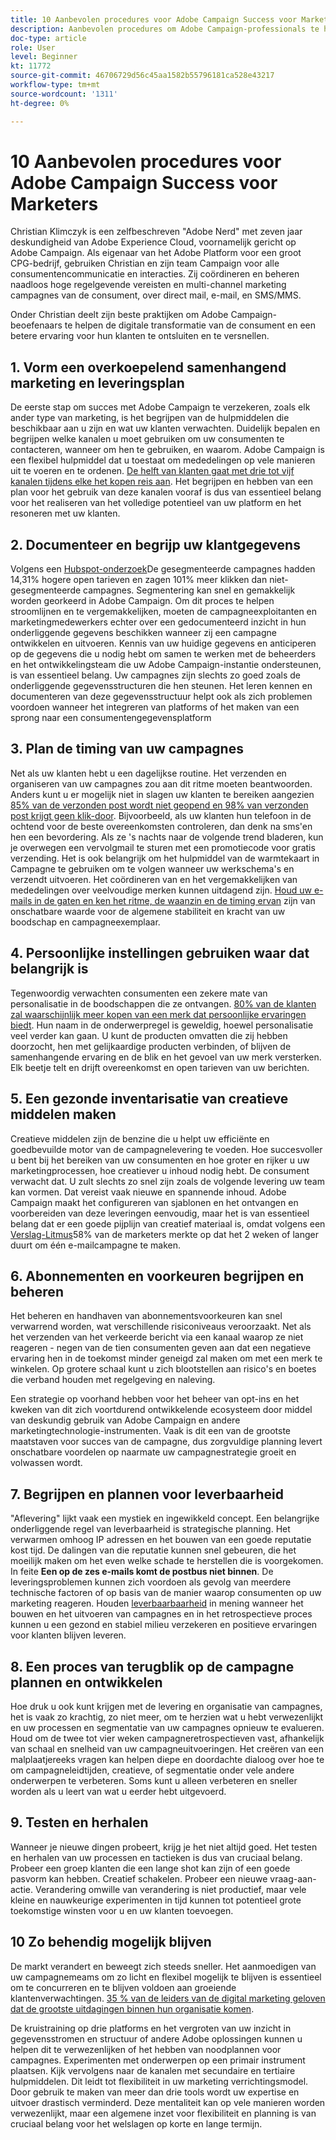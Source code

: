 ```yaml
---
title: 10 Aanbevolen procedures voor Adobe Campaign Success voor Marketers
description: Aanbevolen procedures om Adobe Campaign-professionals te helpen de digitale transformatie van de consument en een betere ervaring voor hun klanten te ontgrendelen en te versnellen.
doc-type: article
role: User
level: Beginner
kt: 11772
source-git-commit: 46706729d56c45aa1582b55796181ca528e43217
workflow-type: tm+mt
source-wordcount: '1311'
ht-degree: 0%

---
```



# 10 Aanbevolen procedures voor Adobe Campaign Success voor Marketers

Christian Klimczyk is een zelfbeschreven &quot;Adobe Nerd&quot; met zeven jaar deskundigheid van Adobe Experience Cloud, voornamelijk gericht op Adobe Campaign. Als eigenaar van het Adobe Platform voor een groot CPG-bedrijf, gebruiken Christian en zijn team Campaign voor alle consumentencommunicatie en interacties. Zij coördineren en beheren naadloos hoge regelgevende vereisten en multi-channel marketing campagnes van de consument, over direct mail, e-mail, en SMS/MMS.

Onder Christian deelt zijn beste praktijken om Adobe Campaign-beoefenaars te helpen de digitale transformatie van de consument en een betere ervaring voor hun klanten te ontsluiten en te versnellen.


## 1. Vorm een overkoepelend samenhangend marketing en leveringsplan

De eerste stap om succes met Adobe Campaign te verzekeren, zoals elk ander type van marketing, is het begrijpen van de hulpmiddelen die beschikbaar aan u zijn en wat uw klanten verwachten. Duidelijk bepalen en begrijpen welke kanalen u moet gebruiken om uw consumenten te contacteren, wanneer om hen te gebruiken, en waarom. Adobe Campaign is een flexibel hulpmiddel dat u toestaat om mededelingen op vele manieren uit te voeren en te ordenen. [De helft van klanten gaat met drie tot vijf kanalen tijdens elke het kopen reis aan](https://www.mckinsey.com/capabilities/operations/our-insights/redefine-the-omnichannel-approach-focus-on-what-truly-matters). Het begrijpen en hebben van een plan voor het gebruik van deze kanalen vooraf is dus van essentieel belang voor het realiseren van het volledige potentieel van uw platform en het resoneren met uw klanten.


## 2. Documenteer en begrijp uw klantgegevens

Volgens een [Hubspot-onderzoek](https://www.linkedin.com/pulse/customer-segmentation-effective-b2b-business-industry-sabreen)De gesegmenteerde campagnes hadden 14,31% hogere open tarieven en zagen 101% meer klikken dan niet-gesegmenteerde campagnes. Segmentering kan snel en gemakkelijk worden georkeerd in Adobe Campaign. Om dit proces te helpen stroomlijnen en te vergemakkelijken, moeten de campagneexploitanten en marketingmedewerkers echter over een gedocumenteerd inzicht in hun onderliggende gegevens beschikken wanneer zij een campagne ontwikkelen en uitvoeren. Kennis van uw huidige gegevens en anticiperen op de gegevens die u nodig hebt om samen te werken met de beheerders en het ontwikkelingsteam die uw Adobe Campaign-instantie ondersteunen, is van essentieel belang. Uw campagnes zijn slechts zo goed zoals de onderliggende gegevensstructuren die hen steunen. Het leren kennen en documenteren van deze gegevensstructuur helpt ook als zich problemen voordoen wanneer het integreren van platforms of het maken van een sprong naar een consumentengegevensplatform


## 3. Plan de timing van uw campagnes

Net als uw klanten hebt u een dagelijkse routine. Het verzenden en organiseren van uw campagnes zou aan dit ritme moeten beantwoorden. Anders kunt u er mogelijk niet in slagen uw klanten te bereiken aangezien [85% van de verzonden post wordt niet geopend en 98% van verzonden post krijgt geen klik-door](https://www.validity.com/resource-center/state-of-email-2021/). Bijvoorbeeld, als uw klanten hun telefoon in de ochtend voor de beste overeenkomsten controleren, dan denk na sms&#39;en hen een bevordering. Als ze &#39;s nachts naar de volgende trend bladeren, kun je overwegen een vervolgmail te sturen met een promotiecode voor gratis verzending. Het is ook belangrijk om het hulpmiddel van de warmtekaart in Campagne te gebruiken om te volgen wanneer uw werkschema&#39;s en verzendt uitvoeren. Het coördineren van en het vergemakkelijken van mededelingen over veelvoudige merken kunnen uitdagend zijn. [Houd uw e-mails in de gaten en ken het ritme, de waanzin en de timing ervan](https://experienceleaguecommunities.adobe.com/t5/adobe-campaign-classic-blogs/predictive-send-time-optimization-with-adobe-campaign/ba-p/561554) zijn van onschatbare waarde voor de algemene stabiliteit en kracht van uw boodschap en campagneexemplaar.


## 4. Persoonlijke instellingen gebruiken waar dat belangrijk is

Tegenwoordig verwachten consumenten een zekere mate van personalisatie in de boodschappen die ze ontvangen. [80% van de klanten zal waarschijnlijk meer kopen van een merk dat persoonlijke ervaringen biedt](https://us.epsilon.com/power-of-me). Hun naam in de onderwerpregel is geweldig, hoewel personalisatie veel verder kan gaan. U kunt de producten omvatten die zij hebben doorzocht, hen met gelijkaardige producten verbinden, of blijven de samenhangende ervaring en de blik en het gevoel van uw merk versterken. Elk beetje telt en drijft overeenkomst en open tarieven van uw berichten.


## 5. Een gezonde inventarisatie van creatieve middelen maken

Creatieve middelen zijn de benzine die u helpt uw efficiënte en goedbevuilde motor van de campagnelevering te voeden. Hoe succesvoller u bent bij het bereiken van uw consumenten en hoe groter en rijker u uw marketingprocessen, hoe creatiever u inhoud nodig hebt. De consument verwacht dat. U zult slechts zo snel zijn zoals de volgende levering uw team kan vormen. Dat vereist vaak nieuwe en spannende inhoud. Adobe Campaign maakt het configureren van sjablonen en het ontvangen en voorbereiden van deze leveringen eenvoudig, maar het is van essentieel belang dat er een goede pijplijn van creatief materiaal is, omdat volgens een [Verslag-Litmus](https://www.litmus.com/resources/state-of-email/)58% van de marketers merkte op dat het 2 weken of langer duurt om één e-mailcampagne te maken.


## 6. Abonnementen en voorkeuren begrijpen en beheren

Het beheren en handhaven van abonnementsvoorkeuren kan snel verwarrend worden, wat verschillende risiconiveaus veroorzaakt. Net als het verzenden van het verkeerde bericht via een kanaal waarop ze niet reageren - negen van de tien consumenten geven aan dat een negatieve ervaring hen in de toekomst minder geneigd zal maken om met een merk te winkelen. Op grotere schaal kunt u zich blootstellen aan risico&#39;s en boetes die verband houden met regelgeving en naleving.

Een strategie op voorhand hebben voor het beheer van opt-ins en het kweken van dit zich voortdurend ontwikkelende ecosysteem door middel van deskundig gebruik van Adobe Campaign en andere marketingtechnologie-instrumenten. Vaak is dit een van de grootste maatstaven voor succes van de campagne, dus zorgvuldige planning levert onschatbare voordelen op naarmate uw campagnestrategie groeit en volwassen wordt.


## 7. Begrijpen en plannen voor leverbaarheid

&quot;Aflevering&quot; lijkt vaak een mystiek en ingewikkeld concept. Een belangrijke onderliggende regel van leverbaarheid is strategische planning. Het verwarmen omhoog IP adressen en het bouwen van een goede reputatie kost tijd. De dalingen van die reputatie kunnen snel gebeuren, die het moeilijk maken om het even welke schade te herstellen die is voorgekomen. In feite **Een op de zes e-mails komt de postbus niet binnen**. De leveringsproblemen kunnen zich voordoen als gevolg van meerdere technische factoren of op basis van de manier waarop consumenten op uw marketing reageren. Houden [leverbaarbaarheid](https://business.adobe.com/products/campaign/email-deliverability.html) in mening wanneer het bouwen en het uitvoeren van campagnes en in het retrospectieve proces kunnen u een gezond en stabiel milieu verzekeren en positieve ervaringen voor klanten blijven leveren.


## 8. Een proces van terugblik op de campagne plannen en ontwikkelen

Hoe druk u ook kunt krijgen met de levering en organisatie van campagnes, het is vaak zo krachtig, zo niet meer, om te herzien wat u hebt verwezenlijkt en uw processen en segmentatie van uw campagnes opnieuw te evalueren. Houd om de twee tot vier weken campagneretrospectieven vast, afhankelijk van schaal en snelheid van uw campagneuitvoeringen. Het creëren van een malplaatjereeks vragen kan helpen diepe en doordachte dialoog over hoe te om campagneleidtijden, creatieve, of segmentatie onder vele andere onderwerpen te verbeteren. Soms kunt u alleen verbeteren en sneller worden als u leert van wat u eerder hebt uitgevoerd.



## 9. Testen en herhalen

Wanneer je nieuwe dingen probeert, krijg je het niet altijd goed. Het testen en herhalen van uw processen en tactieken is dus van cruciaal belang. Probeer een groep klanten die een lange shot kan zijn of een goede pasvorm kan hebben. Creatief schakelen. Probeer een nieuwe vraag-aan-actie. Verandering omwille van verandering is niet productief, maar vele kleine en nauwkeurige experimenten in tijd kunnen tot potentieel grote toekomstige winsten voor u en uw klanten toevoegen.



## 10 Zo behendig mogelijk blijven

De markt verandert en beweegt zich steeds sneller. Het aanmoedigen van uw campagnemeams om zo licht en flexibel mogelijk te blijven is essentieel om te concurreren en te blijven voldoen aan groeiende klantenverwachtingen. [35 % van de leiders van de digital marketing geloven dat de grootste uitdagingen binnen hun organisatie komen](https://www.gartner.com/en/newsroom/press-releases/gartner-says-35--of-digital-marketing-leaders-believe-the-bigges).

De kruistraining op drie platforms en het vergroten van uw inzicht in gegevensstromen en structuur of andere Adobe oplossingen kunnen u helpen dit te verwezenlijken of het hebben van noodplannen voor campagnes. Experimenten met onderwerpen op een primair instrument plaatsen. Kijk vervolgens naar de kanalen met secundaire en tertiaire hulpmiddelen. Dit leidt tot flexibiliteit in uw marketing verrichtingsmodel. Door gebruik te maken van meer dan drie tools wordt uw expertise en uitvoer drastisch verminderd. Deze mentaliteit kan op vele manieren worden verwezenlijkt, maar een algemene inzet voor flexibiliteit en planning is van cruciaal belang voor het welslagen op korte en lange termijn.

